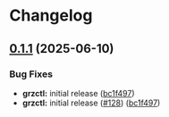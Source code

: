 # Changelog

## [0.1.1](https://github.com/BfArM-MVH/grz-tools/compare/grzctl-v0.1.0...grzctl-v0.1.1) (2025-06-10)


### Bug Fixes

* **grzctl:** initial release ([bc1f497](https://github.com/BfArM-MVH/grz-tools/commit/bc1f497ab05f529edb693eb7de23b65f7e22fe8f))
* **grzctl:** initial release ([#128](https://github.com/BfArM-MVH/grz-tools/issues/128)) ([bc1f497](https://github.com/BfArM-MVH/grz-tools/commit/bc1f497ab05f529edb693eb7de23b65f7e22fe8f))
